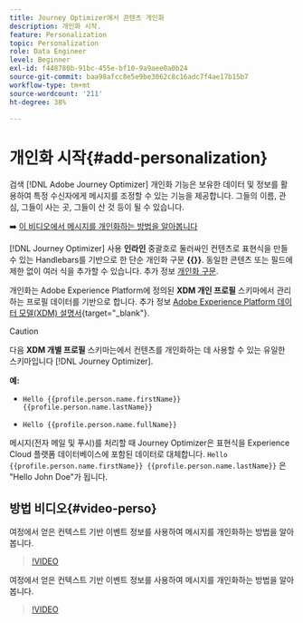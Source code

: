 ```yaml
---
title: Journey Optimizer에서 콘텐츠 개인화
description: 개인화 시작.
feature: Personalization
topic: Personalization
role: Data Engineer
level: Beginner
exl-id: f448780b-91bc-455e-bf10-9a9aee0a0b24
source-git-commit: baa98afcc8e5e9be3062c8c16adc7f4ae17b15b7
workflow-type: tm+mt
source-wordcount: '211'
ht-degree: 38%

---
```


# 개인화 시작{#add-personalization}

검색 [!DNL Adobe Journey Optimizer] 개인화 기능은 보유한 데이터 및 정보를 활용하여 특정 수신자에게 메시지를 조정할 수 있는 기능을 제공합니다. 그들의 이름, 관심, 그들이 사는 곳, 그들이 산 것 등이 될 수 있습니다.

➡️ [이 비디오에서 메시지를 개인화하는 방법을 알아봅니다](#video-perso)

[!DNL Journey Optimizer] 사용 **인라인** 중괄호로 둘러싸인 컨텐츠로 표현식을 만들 수 있는 Handlebars를 기반으로 한 단순 개인화 구문 **{{}}**. 동일한 콘텐츠 또는 필드에 제한 없이 여러 식을 추가할 수 있습니다. 추가 정보 [개인화 구문](personalization-syntax.md).

개인화는 Adobe Experience Platform에 정의된 **XDM 개인 프로필** 스키마에서 관리하는 프로필 데이터를 기반으로 합니다. 추가 정보 [Adobe Experience Platform 데이터 모델(XDM) 설명서](https://experienceleague.adobe.com/docs/experience-platform/xdm/home.html?lang=ko){target=&quot;_blank&quot;}.

>[!CAUTION]
>다음 **XDM 개별 프로필** 스키마는에서 컨텐츠를 개인화하는 데 사용할 수 있는 유일한 스키마입니다 [!DNL Journey Optimizer].

**예:**

* `Hello {{profile.person.name.firstName}} {{profile.person.name.lastName}}`

* `Hello {{profile.person.name.fullName}}`

메시지(전자 메일 및 푸시)를 처리할 때 Journey Optimizer은 표현식을 Experience Cloud 플랫폼 데이터베이스에 포함된 데이터로 대체합니다.  `Hello {{profile.person.name.firstName}} {{profile.person.name.lastName}}` 은 &quot;Hello John Doe&quot;가 됩니다.

## 방법 비디오{#video-perso}

여정에서 얻은 컨텍스트 기반 이벤트 정보를 사용하여 메시지를 개인화하는 방법을 알아봅니다.

>[!VIDEO](https://video.tv.adobe.com/v/334165?quality=12)

여정에서 얻은 컨텍스트 기반 이벤트 정보를 사용하여 메시지를 개인화하는 방법을 알아봅니다.

>[!VIDEO](https://video.tv.adobe.com/v/334078?quality=12)
